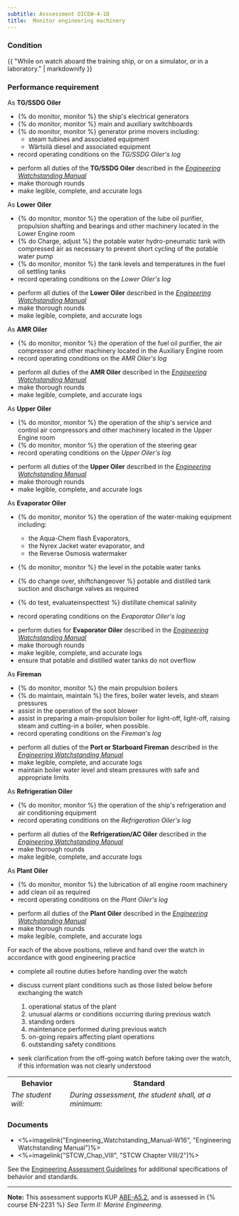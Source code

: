 ```yaml
---
subtitle: Asssessment OICEW-4-1D
title:  Monitor engineering machinery
---
```




### Condition

{{ "While on watch aboard the training ship, or on a simulator, or in a laboratory." | markdownify }}

### Performance requirement 

<table width='100%' class='Guidelines'>
 <thead>
 <tr>
     <th class='thirty'>Behavior</th>
     <th class='seventy'>Standard</th>
 </tr>
 <tr>
     <td><em>The student will:</em></td>
     <td><em>During assessment, the student shall, at a minimum:</em></td>
 </tr>
 </thead>
 <tbody>


<!--rowstart-->

As **TG/SSDG Oiler**

* {% do monitor, monitor %} the ship's electrical generators
* {% do monitor, monitor %} main and auxiliary switchboards
* {% do monitor, monitor %} generator prime movers including:
    * steam tubines and associated equipment
    * Wärtsilä diesel and associated equipment
* record operating conditions on the *TG/SSDG Oiler's log*

<!--cellbreak-->

* perform all duties of the **TG/SSDG Oiler** described in the [*Engineering Watchstanding Manual*](watchkeepingManual)
* make thorough rounds
* make legible, complete, and accurate logs


<!--rowend-->


<!--rowstart-->

As **Lower Oiler**

* {% do monitor, monitor %}  the operation of the lube oil purifier, propulsion shafting and bearings and other machinery located in the Lower Engine room 
* {% do Charge, adjust %} the potable water hydro-pneumatic tank with compressed air as necessary to prevent short cycling of the potable water pump
* {% do monitor, monitor %} the tank levels and temperatures in the fuel oil settling  tanks
* record operating conditions on the *Lower Oiler's log*



<!--cellbreak-->

* perform all duties of the **Lower Oiler** described in the [*Engineering Watchstanding Manual*](watchkeepingManual)
* make thorough rounds
* make legible, complete, and accurate logs

<!--rowend-->


<!--rowstart-->

As **AMR Oiler**

*  {% do monitor, monitor %}  the operation of the fuel oil purifier, the air compressor and other machinery located in the Auxiliary Engine room
* record operating conditions on the *AMR Oiler's log*

<!--cellbreak-->

* perform all duties of the **AMR Oiler** described in the [*Engineering Watchstanding Manual*](watchkeepingManual)
* make thorough rounds
* make legible, complete, and accurate logs

<!--rowend-->


<!--rowstart-->

As **Upper Oiler**

* {% do monitor, monitor %}  the operation of the ship's service and control air compressors and other machinery located in the Upper Engine room  
* {% do monitor, monitor %} the operation of the steering gear
* record operating conditions on the *Upper Oiler's log*

<!--cellbreak-->

* perform all duties of the **Upper Oiler** described in the [*Engineering Watchstanding Manual*](watchkeepingManual)
* make thorough rounds
* make legible, complete, and accurate logs

<!--rowend-->


<!--rowstart-->

As **Evaporator Oiler**

* {% do monitor, monitor %}  the operation of the water-making equipment including:
    * the Aqua-Chem flash Evaporators,  
    * the Nyrex Jacket water evaporator, and
    * the Reverse Osmosis watermaker

*  {% do monitor, monitor %} the level in the potable water tanks
*  {% do change over, shiftchangeover %} potable and distilled tank suction and discharge valves as required
*  {% do test, evaluateinspecttest %} distillate chemical salinity
* record operating conditions on the *Evaporator Oiler's log*

<!--cellbreak-->

* perform duties for **Evaporator Oiler** described in the [*Engineering Watchstanding Manual*](watchkeepingManual)
* make thorough rounds
* make legible, complete, and accurate logs
* ensure that potable and distilled water tanks do not overflow


<!--rowend-->


<!--rowstart-->

As **Fireman**

* {% do monitor, monitor %}  the main propulsion boilers
* {% do maintain, maintain %} the fires, boiler water levels, and steam pressures 
* assist in the operation of the soot blower
* assist in preparing a main-propulsion boiler for light-off, light-off, raising steam and cutting-in a boiler, when possible.
* record operating conditions on the *Fireman's log*

<!--cellbreak-->

* perform all duties of the  **Port or Starboard Fireman** described in the [*Engineering Watchstanding Manual*](watchkeepingManual)
* make legible, complete, and accurate logs
* maintain boiler water level and steam pressures with safe and appropriate limits

<!--rowend-->


<!--rowstart-->

As **Refrigeration Oiler**

*  {% do monitor, monitor %}  the operation of the ship's refrigeration and air conditioning equipment 
* record operating conditions on the *Refrigeration Oiler's log*

<!--cellbreak-->

* perform all duties of the **Refrigeration/AC Oiler** described in the [*Engineering Watchstanding Manual*](watchkeepingManual)
* make thorough rounds
* make legible, complete, and accurate logs


<!--rowend-->


<!--rowstart-->

As **Plant Oiler**

*  {% do monitor, monitor %} the lubrication of all engine room machinery
*  add clean oil as required 
* record operating conditions on the *Plant Oiler's log*

<!--cellbreak-->

* perform all duties of the **Plant Oiler** described in the [*Engineering Watchstanding Manual*](watchkeepingManual)
* make thorough rounds
* make legible, complete, and accurate logs


<!--rowend-->


<!--rowstart-->

For each of the above positions, relieve and hand over the watch in accordance with good engineering practice

<!--cellbreak-->

*  complete all routine duties before handing over the watch

*  discuss current plant conditions such as those listed below before exchanging the watch

    1.  operational status of the plant
    2.  unusual alarms or conditions occurring during previous watch
    3.  standing orders 
    4.  maintenance performed during previous watch
    5.  on-going repairs affecting plant operations  
    6.  outstanding safety conditions

*  seek clarification from the off-going watch before taking over the watch, if this information was not clearly understood



<!--rowend-->


 </tbody>
 </table>

### Documents

* <%=imagelink("Engineering_Watchstanding_Manual-W16", "Engineering Watchstanding Manual")%>
* <%=imagelink("STCW_Chap_VIII", "STCW Chapter VIII/2")%>



See the [Engineering Assessment Guidelines](guidelines) for additional specifications of behavior and standards.


*****

**Note:** This assessment supports KUP [ABE-A5.2]({{site.baseurl}}/tables/35.html#ABE-A5.2), and is assessed in  {% course  EN-2231 %}  *Sea Term II: Marine Engineering*. 

